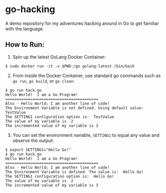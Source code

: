 # go-hacking
A demo repository for my adventures hacking around in Go to get familiar with the language.

## How to Run:

1. Spin up the latest GoLang Docker Container:

```
$ sudo docker run -it -v $PWD:/go golang:latest /bin/bash
```

2. From inside the Docker Container, use standard go commands such as `go run`, `go build`, or `go clean`:

```
$ go run hack.go
Hello World!  I am a Go Program!
=========================================
Also - Hello World; I am another line of code!
The Environment Variable is not defined. Using default value:  TestValue
The SETTING1 configuration option is:  TestValue
The value of my variable is  2
The incremented value of my variable is 3
```

3. You can set the environment variable, `SETTING1` to equal any value and observe the output:

```
$ export SETTING1="Hello Go!"
$ go run hack.go
Hello World!  I am a Go Program!
=========================================
Also - Hello World; I am another line of code!
The Environment Variable is defined. The value is:  Hello Go!
The SETTING1 configuration option is:  Hello Go!
The value of my variable is  2
The incremented value of my variable is 3

```
